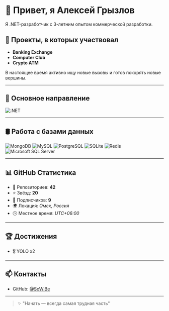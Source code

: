# 👋 Привет, я Алексей Грызлов

Я .NET-разработчик с 3-летним опытом коммерческой разработки.

## 🚀 Проекты, в которых участвовал

- **Banking Exchange**
- **Computer Club**
- **Crypto ATM**

В настоящее время активно ищу новые вызовы и готов покорять новые вершины.

---

## 💼 Основное направление

![.NET](https://img.shields.io/badge/.NET-512BD4?style=for-the-badge&logo=dotnet&logoColor=white)

---

## 🛢️ Работа с базами данных

![MongoDB](https://img.shields.io/badge/MongoDB-47A248?style=for-the-badge&logo=mongodb&logoColor=white)
![MySQL](https://img.shields.io/badge/MySQL-4479A1?style=for-the-badge&logo=mysql&logoColor=white)
![PostgreSQL](https://img.shields.io/badge/PostgreSQL-336791?style=for-the-badge&logo=postgresql&logoColor=white)
![SQLite](https://img.shields.io/badge/SQLite-003B57?style=for-the-badge&logo=sqlite&logoColor=white)
![Redis](https://img.shields.io/badge/Redis-DC382D?style=for-the-badge&logo=redis&logoColor=white)
![Microsoft SQL Server](https://img.shields.io/badge/Microsoft_SQL_Server-CC2927?style=for-the-badge&logo=microsoft-sql-server&logoColor=white)

---

## 📊 GitHub Статистика

- 🔭 Репозиториев: **42**
- ⭐ Звёзд: **20**
- 👥 Подписчиков: **9**
- 🌍 Локация: *Омск, Россия*
- 🕒 Местное время: *UTC+06:00*

---

## 🏆 Достижения

- 🎖️ YOLO x2

---

## 📫 Контакты

- GitHub: [@SoWiBe](https://github.com/SoWiBe)

---

> ✨ "Начать — всегда самая трудная часть"
